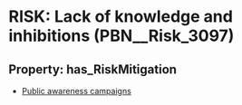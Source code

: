 # RISK: __Lack of knowledge and inhibitions__ (PBN__Risk_3097)

## Property: has_RiskMitigation

* [Public awareness campaigns](PBN__Mitigation_1482)

